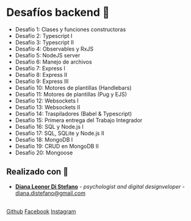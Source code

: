 # Desafíos backend 🚀

<ul>
<li>Desafío 1: Clases y funciones constructoras</li>
<li>Desafío 2: Typescript I</li>
<li>Desafío 3: Typescript II</li>
<li>Desafío 4: Observables y RxJS</li>
<li>Desafío 5: NodeJS server</li>
<li>Desafío 6: Manejo de archivos</li>
<li>Desafío 7: Express I</li>
<li>Desafío 8: Express II</li>
<li>Desafío 9: Express III</li>
<li>Desafío 10: Motores de plantillas (Handlebars)</li>
<li>Desafío 11: Motores de plantillas (Pug y EJS)</li>
<li>Desafío 12: Websockets I</li>
<li>Desafío 13: Websockets II</li>
<li>Desafío 14: Traspiladores (Babel & Typescript)</li>
<li>Desafío 15: Primera entrega del Trabajo Integrador</li>
<li>Desafío 16: SQL y Node.js I</li>
<li>Desafío 17: SQL, SQLite y Node.js II</li>
<li>Desafío 18: MongoDB I</li>
<li>Desafío 19: CRUD en MongoDB II</li>
<li>Desafío 20: Mongoose</li>
</ul>

## Realizado con 💖
* **[Diana Leonor Di Stefano](https://www.linkedin.com/in/dianaledist/)** - *psychologist and digital designveloper* - <a href="mailto:diana.distefano@gmail.com">diana.distefano@gmail.com</a>
<br>
<a href="https://github.com/dianaledist">Github</a>
<a href="https://www.facebook.com/Soy.Diana.Distefano">Facebook</a>
<a href="https://www.instagram.com/dianaledist/">Instagram</a>
